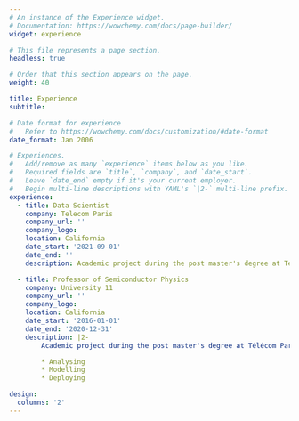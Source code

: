 ```yaml
---
# An instance of the Experience widget.
# Documentation: https://wowchemy.com/docs/page-builder/
widget: experience

# This file represents a page section.
headless: true

# Order that this section appears on the page.
weight: 40

title: Experience
subtitle:

# Date format for experience
#   Refer to https://wowchemy.com/docs/customization/#date-format
date_format: Jan 2006

# Experiences.
#   Add/remove as many `experience` items below as you like.
#   Required fields are `title`, `company`, and `date_start`.
#   Leave `date_end` empty if it's your current employer.
#   Begin multi-line descriptions with YAML's `|2-` multi-line prefix.
experience:
  - title: Data Scientist
    company: Telecom Paris
    company_url: ''
    company_logo: 
    location: California
    date_start: '2021-09-01'
    date_end: ''
    description: Academic project during the post master's degree at Télécom Paris in connection with a company in the energy sector. Research work on NILM (Non Intrusive Load Monitoring) technologies. Designing of an end-to-end model for activity detection from the aggregated electrical load curve of a house

  - title: Professor of Semiconductor Physics
    company: University 11
    company_url: ''
    company_logo:
    location: California
    date_start: '2016-01-01'
    date_end: '2020-12-31'
    description: |2-
        Academic project during the post master's degree at Télécom Paris in connection with a company in the energy sector:

        * Analysing
        * Modelling
        * Deploying

design:
  columns: '2'
---
```

